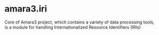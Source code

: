 # amara3.iri

Core of Amara3 project, which contains a variety of data processing tools, is a module for handling Internationalized Resource Identifiers (IRIs)
